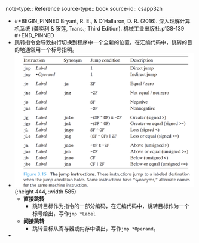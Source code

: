 note-type:: Reference
source-type:: book
source-id:: csapp3zh

- #+BEGIN_PINNED
  Bryant, R. E., & O’Hallaron, D. R. (2016). 深入理解计算机系统 (龚奕利 & 贺莲, Trans.; Third Edition). 机械工业出版社.p138-139
  #+END_PINNED
- 跳转指令会导致执行切换到程序中一个全新的位置。在汇编代码中，跳转的目的地通常用一个标号指明。
- ![image.png](../assets/image_1653281113250_0.png){:height 444, :width 585}
	- **直接跳转**
		- 跳转目标作为指令的一部分编码，在汇编代码中，跳转目标作为一个标号给出，写作`jmp *Label`
	- **间接跳转**
		- 跳转目标从寄存器或内存中读出，写作`jmp *Operand`。
-